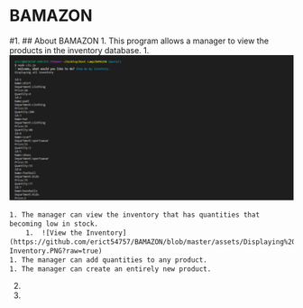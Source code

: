 # BAMAZON

#1. ## About BAMAZON
    1. This program allows a manager to view the products in the inventory database. 
        1. ![View the Inventory](https://github.com/erict54757/BAMAZON/blob/master/assets/Display%20Inventory.PNG?raw=true) 

    1. The manager can view the inventory that has quantities that becoming low in stock. 
        1.  ![View the Inventory](https://github.com/erict54757/BAMAZON/blob/master/assets/Displaying%20Low-Inventory.PNG?raw=true)
    1. The manager can add quantities to any product.
    1. The manager can create an entirely new product.
    
2.
3. 